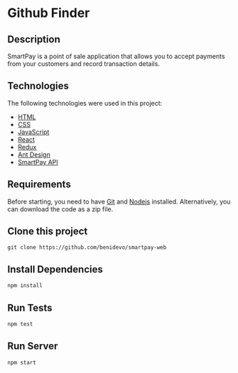 # Github Finder

## Description

SmartPay is a point of sale application that allows you to accept payments from your customers and record transaction details.

## Technologies

The following technologies were used in this project:

- [HTML](https://developer.mozilla.org/en-US/docs/Learn/Getting_started_with_the_web/HTML_basics/)
- [CSS](https://developer.mozilla.org/en-US/docs/Learn/CSS/First_steps)
- [JavaScript](https://developer.mozilla.org/en-US/docs/Web/JavaScript)
- [React](https://reactjs.org/)
- [Redux](https://redux.js.org/)
- [Ant Design](https://ant.design/)
- [SmartPay API](https://github.com/benidevo/smartpay-api)

## Requirements

Before starting, you need to have [Git](https://git-scm.com) and [Nodejs](https://nodejs.org/en/) installed. Alternatively, you can download the code as a zip file.

## Clone this project

    git clone https://github.com/benidevo/smartpay-web

## Install Dependencies

```bash
npm install
```

## Run Tests

```bash
npm test
```

## Run Server

```bash
npm start
```
